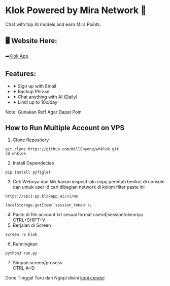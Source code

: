 # Klok Powered by Mira Network 👋

Chat with top AI models and earn Mira Points.

## 🖥 Website Here:
➡️[Klok App](https://klokapp.ai?referral_code=RTUFNMZR)

## Features:
- ✦ Sign up with Email
- ✦ Backup Phrase
- ✦ Chat anything with AI (Daily)
- ✦ Limit up to 10x/day

Note: Gunakan Reff Agar Dapat Poin

## How to Run Multiple Account on VPS
1. Clone Repository
```
git clone https://github.com/WillEnyong/whklok.git
cd whklok
```
2. Install Dependecies
```
pip install pyfiglet
```
3. Cek Webnya dan klik kanan inspect lalu copy perintah berikut di console dan untuk user id cari dibagian network di kolom filter paste ini
```
https://api1-pp.klokapp.ai/v1/me
```
```
localStorage.getItem('session_token');
```
4. Paste di file account.txt sesuai format userid|sessiontokennya
   CTRL+SHIFT+V
5. Berjalan di Screen
```
screen -S klok
```
6. Runningkan
```
python3 run.py
```
7. Simpan screen/prosess  
CTRL A+D

Done Tinggal Turu dan Ngopi disini
[kopi cendol](https://trakteer.id/enyongbae/tip?open=true)

